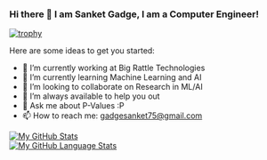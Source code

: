 ###  Hi there 👋 I am Sanket Gadge, I am a Computer Engineer!

<!--
**Sanket758/Sanket758** is a ✨ _special_ ✨ repository because its `README.md` (this file) appears on your GitHub profile.
-->

[![trophy](https://github-profile-trophy.vercel.app/?username=Sanket758&theme=juicyfresh  )](https://github.com/ryo-ma/github-profile-trophy)

Here are some ideas to get you started:

- 🔭 I’m currently working at Big Rattle Technologies
- 🌱 I’m currently learning Machine Learning and AI
- 👯 I’m looking to collaborate on Research in ML/AI
- 🤔 I’m always available to help you out
- 💬 Ask me about P-Values :P
- 📫 How to reach me: gadgesanket75@gmail.com  
<!-- 
- 😄 Pronouns: ...
- ⚡ Fun fact: ...
-->  

[![My GitHub Stats](https://github-readme-stats.vercel.app/api/?username=Sanket758&count_private=true&theme=tokyonight&showicons=true)]()  
[![My GitHub Language Stats](https://github-readme-stats.vercel.app/api/top-langs/?username=Sanket758&langs_count=5&theme=tokyonight)]()
